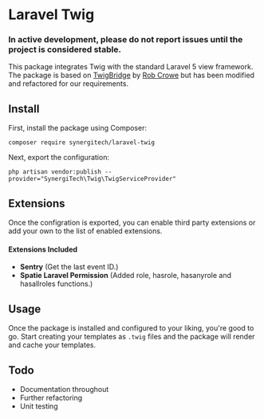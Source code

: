 # Laravel Twig

### In active development, please do not report issues until the project is considered stable.

This package integrates Twig with the standard Laravel 5 view framework. The package is based on [TwigBridge](https://github.com/rcrowe/TwigBridge) by [Rob Crowe](https://github.com/rcrowe) but has been modified and refactored for our requirements.

## Install

First, install the package using Composer:

```
composer require synergitech/laravel-twig
```

Next, export the configuration:

```
php artisan vendor:publish --provider="SynergiTech\Twig\TwigServiceProvider"
```

## Extensions

Once the configration is exported, you can enable third party extensions or add your own to the list of enabled extensions.

#### Extensions Included

- **Sentry** (Get the last event ID.)
- **Spatie Laravel Permission** (Added role, hasrole, hasanyrole and hasallroles functions.)

## Usage

Once the package is installed and configured to your liking, you're good to go. Start creating your templates as `.twig` files and the package will render and cache your templates.

## Todo

- Documentation throughout
- Further refactoring
- Unit testing
